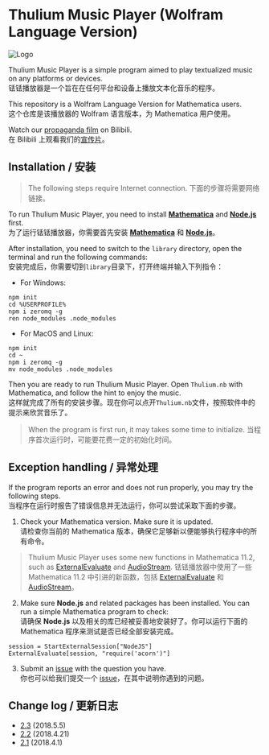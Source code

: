 # Thulium Music Player (Wolfram Language Version)

![Logo](https://github.com/obstudio/ThuliumMusicPlayer-WL/blob/master/changes/Logo.svg)

Thulium Music Player is a simple program aimed to play textualized music on any platforms or devices.    
铥铥播放器是一个旨在在任何平台和设备上播放文本化音乐的程序。

This repository is a Wolfram Language Version for Mathematica users.    
这个仓库是该播放器的 Wolfram 语言版本，为 Mathematica 用户使用。

Watch our [propaganda film](https://www.bilibili.com/video/av22536013) on Bilibili.    
在 Bilibili 上观看我们的[宣传片](https://www.bilibili.com/video/av22536013)。

## Installation / 安装

> The following steps require Internet connection. 
> 下面的步骤将需要网络链接。

To run Thulium Music Player, you need to install **[Mathematica](http://www.wolfram.com/mathematica/)** and **[Node.js](https://nodejs.org/)** first.    
为了运行铥铥播放器，你需要首先安装 **[Mathematica](http://www.wolfram.com/mathematica/)** 和 **[Node.js](https://nodejs.org/)**。

After installation, you need to switch to the `library` directory, open the terminal and run the following commands:    
安装完成后，你需要切到`library`目录下，打开终端并输入下列指令：

+ For Windows:

```Command
npm init
cd %USERPROFILE%
npm i zeromq -g
ren node_modules .node_modules
```

+ For MacOS and Linux:

```Command
npm init
cd ~
npm i zeromq -g
mv node_modules .node_modules
```

Then you are ready to run Thulium Music Player. Open `Thulium.nb` with Mathematica, and follow the hint to enjoy the music.    
这样就完成了所有的安装步骤。现在你可以点开`Thulium.nb`文件，按照软件中的提示来欣赏音乐了。

> When the program is first run, it may takes some time to initialize. 
> 当程序首次运行时，可能要花费一定的初始化时间。

## Exception handling / 异常处理

If the program reports an error and does not run properly, you may try the following steps.    
当程序在运行时报告了错误信息并无法运行，你可以尝试采取下面的步骤。

1. Check your Mathematica version. Make sure it is updated.    
请检查你当前的 Mathematica 版本，确保它足够新以便能够执行程序中的所有命令。

> Thulium Music Player uses some new functions in Mathematica 11.2, such as [ExternalEvaluate](http://reference.wolfram.com/language/ref/ExternalEvaluate.html) and [AudioStream](http://reference.wolfram.com/language/ref/AudioStream.html).
> 铥铥播放器中使用了一些 Mathematica 11.2 中引进的新函数，包括 [ExternalEvaluate](http://reference.wolfram.com/language/ref/ExternalEvaluate.html) 和 [AudioStream](http://reference.wolfram.com/language/ref/AudioStream.html)。

2. Make sure **Node.js** and related packages has been installed. You can run a simple Mathematica program to check:    
请确保 **Node.js** 以及相关的库已经被妥善地安装好了。你可以运行下面的 Mathematica 程序来测试是否已经全部安装完成。

```Mathemetica
session = StartExternalSession["NodeJS"]
ExternalEvaluate[session, "require('acorn')"]
```

3. Submit an [issue](https://github.com/obstudio/ThuliumMusic-WL/issues) with the question you have.    
你也可以给我们提交一个 [issue](https://github.com/obstudio/ThuliumMusic-WL/issues)，在其中说明你遇到的问题。

## Change log / 更新日志

- [2.3](https://github.com/obstudio/ThuliumMusicPlayer-WL/blob/master/changes/2.3.md) (2018.5.5)
- [2.2](https://github.com/obstudio/ThuliumMusicPlayer-WL/blob/master/changes/2.2.md) (2018.4.21)
- [2.1](https://github.com/obstudio/ThuliumMusicPlayer-WL/blob/master/changes/2.1.md) (2018.4.1)

